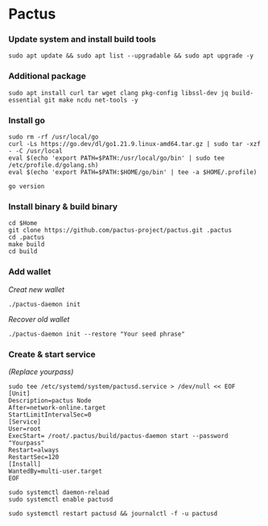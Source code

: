 # Pactus
### Update system and install build tools
```
sudo apt update && sudo apt list --upgradable && sudo apt upgrade -y
```
### Additional package
```
sudo apt install curl tar wget clang pkg-config libssl-dev jq build-essential git make ncdu net-tools -y
```
### Install go
```
sudo rm -rf /usr/local/go
curl -Ls https://go.dev/dl/go1.21.9.linux-amd64.tar.gz | sudo tar -xzf - -C /usr/local
eval $(echo 'export PATH=$PATH:/usr/local/go/bin' | sudo tee /etc/profile.d/golang.sh)
eval $(echo 'export PATH=$PATH:$HOME/go/bin' | tee -a $HOME/.profile)
```
```
go version
```
### Install binary & build binary
```
cd $Home
git clone https://github.com/pactus-project/pactus.git .pactus
cd .pactus
make build
cd build
```
### Add wallet
_Creat new wallet_
```
./pactus-daemon init
```
_Recover old wallet_
```
./pactus-daemon init --restore "Your seed phrase"
```
### Create & start service
_(Replace yourpass)_
```
sudo tee /etc/systemd/system/pactusd.service > /dev/null << EOF
[Unit]
Description=pactus Node
After=network-online.target
StartLimitIntervalSec=0
[Service]
User=root
ExecStart= /root/.pactus/build/pactus-daemon start --password "Yourpass"
Restart=always
RestartSec=120
[Install]
WantedBy=multi-user.target
EOF

sudo systemctl daemon-reload
sudo systemctl enable pactusd
```
```
sudo systemctl restart pactusd && journalctl -f -u pactusd
```
